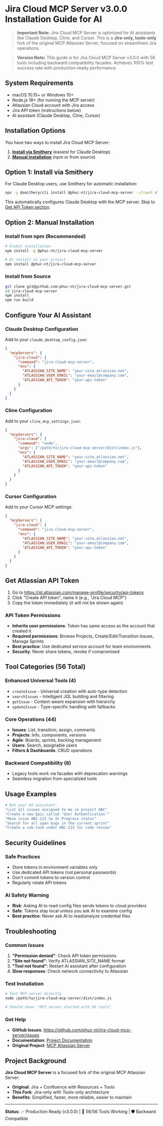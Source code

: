 # Jira Cloud MCP Server v3.0.0 Installation Guide for AI

> **Important Note:** Jira Cloud MCP Server is optimized for AI assistants like Claude Desktop, Cline, and Cursor. This is a **Jira-only, tools-only** fork of the original MCP Atlassian Server, focused on streamlined Jira operations.

> **Version Note:** This guide is for Jira Cloud MCP Server v3.0.0 with 56 tools including backward compatibility facades. Achieves 100% test success rate with production-ready performance.

## System Requirements
- macOS 10.15+ or Windows 10+ 
- Node.js 18+ (for running the MCP server)
- Atlassian Cloud account with Jira access
- Jira API token (instructions below)
- AI assistant (Claude Desktop, Cline, Cursor)

## Installation Options

You have two ways to install Jira Cloud MCP Server:

1. **[Install via Smithery](#option-1-install-via-smithery)** (easiest for Claude Desktop)
2. **[Manual installation](#option-2-manual-installation)** (npm or from source)

## Option 1: Install via Smithery

For Claude Desktop users, use Smithery for automatic installation:

```bash
npx -y @smithery/cli install @phuc-nt/jira-cloud-mcp-server --client claude
```

This automatically configures Claude Desktop with the MCP server. Skip to [Get API Token section](#get-atlassian-api-token).

## Option 2: Manual Installation  

### Install from npm (Recommended)

```bash
# Global installation
npm install -g @phuc-nt/jira-cloud-mcp-server

# Or install in your project
npm install @phuc-nt/jira-cloud-mcp-server
```

### Install from Source

```bash
git clone git@github.com:phuc-nt/jira-cloud-mcp-server.git
cd jira-cloud-mcp-server
npm install
npm run build
```

## Configure Your AI Assistant

### Claude Desktop Configuration

Add to your `claude_desktop_config.json`:

```json
{
  "mcpServers": {
    "jira-cloud": {
      "command": "jira-cloud-mcp-server",
      "env": {
        "ATLASSIAN_SITE_NAME": "your-site.atlassian.net",
        "ATLASSIAN_USER_EMAIL": "your-email@company.com", 
        "ATLASSIAN_API_TOKEN": "your-api-token"
      }
    }
  }
}
```

### Cline Configuration

Add to your `cline_mcp_settings.json`:

```json
{
  "mcpServers": {
    "jira-cloud": {
      "command": "node",
      "args": ["/path/to/jira-cloud-mcp-server/dist/index.js"],
      "env": {
        "ATLASSIAN_SITE_NAME": "your-site.atlassian.net",
        "ATLASSIAN_USER_EMAIL": "your-email@company.com",
        "ATLASSIAN_API_TOKEN": "your-api-token"
      }
    }
  }
}
```

### Cursor Configuration

Add to your Cursor MCP settings:

```json
{
  "mcpServers": {
    "jira-cloud": {
      "command": "jira-cloud-mcp-server",
      "env": {
        "ATLASSIAN_SITE_NAME": "your-site.atlassian.net", 
        "ATLASSIAN_USER_EMAIL": "your-email@company.com",
        "ATLASSIAN_API_TOKEN": "your-api-token"
      }
    }
  }
}
```

## Get Atlassian API Token

1. Go to https://id.atlassian.com/manage-profile/security/api-tokens
2. Click "Create API token", name it (e.g., "Jira Cloud MCP")
3. Copy the token immediately (it will not be shown again)

### API Token Permissions

- **Inherits user permissions**: Token has same access as the account that created it
- **Required permissions**: Browse Projects, Create/Edit/Transition Issues, Manage Sprints
- **Best practice**: Use dedicated service account for team environments
- **Security**: Never share tokens, revoke if compromised

## Tool Categories (56 Total)

### Enhanced Universal Tools (4)
- `createIssue` - Universal creation with auto-type detection
- `searchIssues` - Intelligent JQL building and filtering  
- `getIssue` - Context-aware expansion with hierarchy
- `updateIssue` - Type-specific handling with fallbacks

### Core Operations (44)
- **Issues**: List, transition, assign, comments
- **Projects**: Info, components, versions
- **Agile**: Boards, sprints, backlog management  
- **Users**: Search, assignable users
- **Filters & Dashboards**: CRUD operations

### Backward Compatibility (8)
- Legacy tools work via facades with deprecation warnings
- Seamless migration from specialized tools

## Usage Examples

```bash
# Ask your AI assistant:
"List all issues assigned to me in project ABC"
"Create a new Epic called 'User Authentication'"
"Move issue ABC-123 to In Progress status"
"Search for all open bugs in the current sprint"
"Create a sub-task under ABC-123 for code review"
```

## Security Guidelines

### Safe Practices
- Store tokens in environment variables only
- Use dedicated API tokens (not personal passwords)
- Don't commit tokens to version control
- Regularly rotate API tokens

### AI Safety Warning
- **Risk**: Asking AI to read config files sends tokens to cloud providers
- **Safe**: Tokens stay local unless you ask AI to examine config
- **Best practice**: Never ask AI to read/analyze credential files

## Troubleshooting

### Common Issues

1. **"Permission denied"**: Check API token permissions
2. **"Site not found"**: Verify ATLASSIAN_SITE_NAME format
3. **"Tool not found"**: Restart AI assistant after configuration
4. **Slow responses**: Check network connectivity to Atlassian

### Test Installation

```bash
# Test MCP server directly
node /path/to/jira-cloud-mcp-server/dist/index.js

# Should show: "MCP server started with 56 tools"
```

### Get Help

- **GitHub Issues**: https://github.com/phuc-nt/jira-cloud-mcp-server/issues
- **Documentation**: [Project Documentation](./docs/START_POINT.md)
- **Original Project**: [MCP Atlassian Server](https://github.com/phuc-nt/mcp-atlassian-server)

## Project Background

**Jira Cloud MCP Server** is a focused fork of the original MCP Atlassian Server:

- **Original**: Jira + Confluence with Resources + Tools
- **This Fork**: Jira-only with Tools-only architecture  
- **Benefits**: Simplified, faster, more reliable, easier to maintain

---

**Status**: ✅ Production Ready (v3.0.0) | 🧪 56/56 Tools Working | 🛡️ Backward Compatible